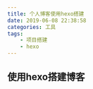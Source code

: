 ```yaml
---
title: 个人博客使用hexo搭建
date: 2019-06-08 22:38:58
categories: 工具
tags: 
    - 项目搭建
    - hexo
---
```


## 使用hexo搭建博客
